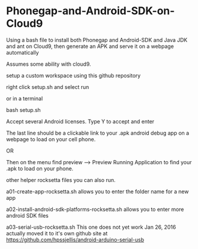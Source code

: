 # Phonegap-and-Android-SDK-on-Cloud9
Using a bash file to install both Phonegap and Android-SDK and Java JDK and ant on Cloud9, then generate an APK and serve it on a webpage automatically



Assumes some ability with cloud9. 


setup a custom workspace using this github repository

right click setup.sh and select run

or in a terminal 

bash setup.sh

Accept several Android licenses. Type Y to accept and enter

The last line should be a clickable link to your .apk android debug app on a webpage to load on your cell phone.


OR

Then on the menu find preview --> Preview Running Application to find your .apk to load on your phone.


other helper rocksetta files you can also run.


a01-create-app-rocksetta.sh	allows you to enter the folder name for a new app


a02-install-android-sdk-platforms-rocksetta.sh allows you to enter more android SDK files


a03-serial-usb-rocksetta.sh	
This one does not yet work Jan 26, 2016
actually moved it to it's own github site at 
https://github.com/hpssjellis/android-arduino-serial-usb




